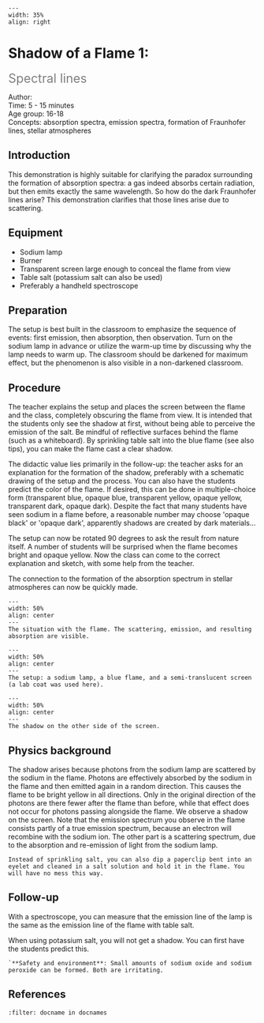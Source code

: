 ```{figure} ../../figures/ready.png
---
width: 35%
align: right
```

# Shadow of a Flame 1: 
<span style="font-size: 25px; color: gray;">Spectral lines</span>

Author:     \
Time:	  	5 - 15 minutes\
Age group:	16-18\
Concepts:	absorption spectra, emission spectra, formation of Fraunhofer lines, stellar atmospheres

## Introduction
This demonstration is highly suitable for clarifying the paradox surrounding the formation of absorption spectra: a gas indeed absorbs certain radiation, but then emits exactly the same wavelength. So how do the dark Fraunhofer lines arise? This demonstration clarifies that those lines arise due to scattering.

## Equipment
* Sodium lamp
* Burner
* Transparent screen large enough to conceal the flame from view
* Table salt (potassium salt can also be used)
* Preferably a handheld spectroscope

## Preparation
The setup is best built in the classroom to emphasize the sequence of events: first emission, then absorption, then observation. Turn on the sodium lamp in advance or utilize the warm-up time by discussing why the lamp needs to warm up. The classroom should be darkened for maximum effect, but the phenomenon is also visible in a non-darkened classroom.

## Procedure
The teacher explains the setup and places the screen between the flame and the class, completely obscuring the flame from view. It is intended that the students only see the shadow at first, without being able to perceive the emission of the salt. Be mindful of reflective surfaces behind the flame (such as a whiteboard). By sprinkling table salt into the blue flame (see also tips), you can make the flame cast a clear shadow.

The didactic value lies primarily in the follow-up: the teacher asks for an explanation for the formation of the shadow, preferably with a schematic drawing of the setup and the process. You can also have the students predict the color of the flame. If desired, this can be done in multiple-choice form (transparent blue, opaque blue, transparent yellow, opaque yellow, transparent dark, opaque dark). Despite the fact that many students have seen sodium in a flame before, a reasonable number may choose 'opaque black' or 'opaque dark', apparently shadows are created by dark materials...

The setup can now be rotated 90 degrees to ask the result from nature itself. A number of students will be surprised when the flame becomes bright and opaque yellow. Now the class can come to the correct explanation and sketch, with some help from the teacher.

The connection to the formation of the absorption spectrum in stellar atmospheres can now be quickly made.


```{figure} demo33_figure1.jpg
---
width: 50%
align: center
---
The situation with the flame. The scattering, emission, and resulting absorption are visible.
```

```{figure} demo33_figure2.jpg
---
width: 50%
align: center
---
The setup: a sodium lamp, a blue flame, and a semi-translucent screen (a lab coat was used here).
```

```{figure} demo33_figure3.jpg
---
width: 50%
align: center
---
The shadow on the other side of the screen.
```
## Physics background
The shadow arises because photons from the sodium lamp are scattered by the sodium in the flame. Photons are effectively absorbed by the sodium in the flame and then emitted again in a random direction. This causes the flame to be bright yellow in all directions. Only in the original direction of the photons are there fewer after the flame than before, while that effect does not occur for photons passing alongside the flame. We observe a shadow on the screen.
Note that the emission spectrum you observe in the flame consists partly of a true emission spectrum, because an electron will recombine with the sodium ion. The other part is a scattering spectrum, due to the absorption and re-emission of light from the sodium lamp.

```{tip}
Instead of sprinkling salt, you can also dip a paperclip bent into an eyelet and cleaned in a salt solution and hold it in the flame. You will have no mess this way.
```
## Follow-up
With a spectroscope, you can measure that the emission line of the lamp is the same as the emission line of the flame with table salt.

When using potassium salt, you will not get a shadow. You can first have the students predict this.

```{warning}
`**Safety and environment**: Small amounts of sodium oxide and sodium peroxide can be formed. Both are irritating.
```
## References
```{bibliography}
:filter: docname in docnames
```